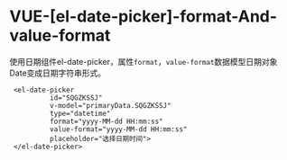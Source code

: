 # VUE-[el-date-picker]-format-And-value-format



使用日期组件el-date-picker，属性`format`，`value-format`数据模型日期对象Date变成日期字符串形式。 

```vue
 <el-date-picker
          id="SQGZKSSJ"
          v-model="primaryData.SQGZKSSJ"
          type="datetime"
          format="yyyy-MM-dd HH:mm:ss"
          value-format="yyyy-MM-dd HH:mm:ss"
          placeholder="选择日期时间">
 </el-date-picker>
```

